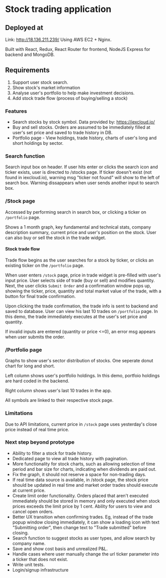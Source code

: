 # Stock trading application

## Deployed at

Link: http://18.136.211.239/
Using AWS EC2 + Nginx.

Built with React, Redux, React Router for frontend, NodeJS Express for backend and MongoDB.

## Requirements
1) Support user stock search. 
2) Show stock's market information
3) Analyse user's portfolio to help make investment decisions.
4) Add stock trade flow (process of buying/selling a stock)

### Features
- Search stocks by stock symbol. Data provided by: https://iexcloud.io/
- Buy and sell stocks. Orders are assumed to be immediately filled at user's set price and saved to trade history in DB.
- Portfolio page - View holdings, trade history, charts of user's long and short holdings by sector.

### Search function
Search input box on header. If user hits enter or clicks the search icon and ticker exists, user is directed to /stocks page. If ticker doesn't exist (not found in iexcloud.io), warning msg "ticker not found" will show to the left of search box. Warning dissappears when user sends another input to search box.

### /Stock page
Accessed by performing search in search box, or clicking a ticker on `/portfolio` page.

Shows a 1 month graph, key fundamental and technical stats, company description summary, current price and user's position on the stock. User can also buy or sell the stock in the trade widget.

#### Stock trade flow
Trade flow begins as the user searches for a stock by ticker, or clicks an existing ticker on the ```/portfolio``` page. 

When user enters ```/stock``` page, price in trade widget is pre-filled with user's input price. User selects side of trade (buy or sell) and modifies quantity. Next, the user clicks ```Submit Order``` and a confirmation window pops up, showing the ticker, price, quantity and total market value of the trade, with a button for final trade confirmation.

Upon clicking the trade confirmation, the trade info is sent to backend and saved to database. User can view his last 10 trades on ```/portfolio``` page. In this demo, the trade immediately executes at the user's set price and quantity.

If invalid inputs are entered (quantity or price <=0), an error msg appears when user submits the order.

### /Portfolio page
Graphs to show user's sector distribution of stocks. One seperate donut chart for long and short.

Left column shows user's portfolio holdings. In this demo, portfoio holdings are hard coded in the backend.

Right column shows user's last 10 trades in the app.

All symbols are linked to their respective stock page.


### Limitations
Due to API limitations, current price in ```/stock``` page uses yesterday's close price instead of real time price.

### Next step beyond prototype
- Ability to filter a stock for trade history.
- Dedicated page to view all trade history with pagination.
- More functionality for stock charts, such as allowing selection of time period and bar size for charts, indicating when dividends are paid out.
- Fix the graph, it should not reserve a space for non-trading days.
- If real time data source is available, in /stock page, the stock price should be updated in real time and market order trades should execute at current price.
- Create limit order functionality. Orders placed that aren't executed immediately should be stored in memory and only executed when stock prices exceeds the limit price by 1 cent. Ability for users to view and cancel open orders.
- Better UX transition when confirming trades. Eg, instead of the trade popup window closing immediately, it can show a loading icon with text "Submitting order", then change text to "Trade submitted" before closing.
- Search function to suggest stocks as user types, and allow search by company name.
- Save and show cost basis and unrealized P&L.
- Handle cases where user manually change the url ticker parameter into a ticker that does not exist.
- Write unit tests.
- Login/signup infrastructure
